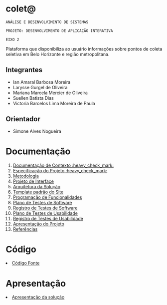 # colet@

`ANÁLISE E DESENVOLVIMENTO DE SISTEMAS`

`PROJETO: DESENVOLVIMENTO DE APLICAÇÃO INTERATIVA`

`EIXO 2`

Plataforma que disponibiliza ao usuário informações sobre pontos de coleta seletiva em Belo Horizonte e região metropolitana.

## Integrantes

* Ian Amaral Barbosa Moreira
* Larysse Gurgel de Oliveira
* Mariana Marcela Mercier de Oliveira
* Suellen Batista Dias
* Victoria Barcelos Lima Moreira de Paula

## Orientador

* Simone Alves Nogueira

# Documentação

<ol>
<li><a href="docs/01-Documentação de Contexto.md"> Documentação de Contexto :heavy_check_mark:</a></li>
<li><a href="docs/02-Especificação do Projeto.md"> Especificação do Projeto :heavy_check_mark:</a></li>
<li><a href="docs/03-Metodologia.md"> Metodologia</a></li>
<li><a href="docs/04-Projeto de Interface.md"> Projeto de Interface</a></li>
<li><a href="docs/05-Arquitetura da Solução.md"> Arquitetura da Solução</a></li>
<li><a href="docs/06-Template padrão do Site.md"> Template padrão do Site</a></li>
<li><a href="docs/07-Programação de Funcionalidades.md"> Programação de Funcionalidades</a></li>
<li><a href="docs/08-Plano de Testes de Software.md"> Plano de Testes de Software</a></li>
<li><a href="docs/09-Registro de Testes de Software.md"> Registro de Testes de Software</a></li>
<li><a href="docs/10-Plano de Testes de Usabilidade.md"> Plano de Testes de Usabilidade</a></li>
<li><a href="docs/11-Registro de Testes de Usabilidade.md"> Registro de Testes de Usabilidade</a></li>
<li><a href="docs/12-Apresentação do Projeto.md"> Apresentação do Projeto</a></li>
<li><a href="docs/13-Referências.md"> Referências</a></li>
</ol>

# Código

<li><a href="src/README.md"> Código Fonte</a></li>

# Apresentação

<li><a href="presentation/README.md"> Apresentação da solução</a></li>
